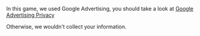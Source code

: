 In this game, we used Google Advertising, you should take a look at <a href="https://www.google.com/intl/en/policies/technologies/ads/">Google Advertising Privacy</a>

Otherwise, we wouldn't collect your information.
